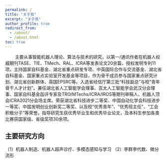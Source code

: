 ```yaml
---
permalink: /
title: "关于我"
excerpt: "关于我"
author_profile: true
redirect_from:
  - /about/
  - /about.html
toc: true
---
```


&nbsp;&nbsp;&nbsp;&nbsp;&nbsp;&nbsp;&nbsp;&nbsp;主要从事智能机器人理论、算法与技术的研究，以第一/通讯作者在机器人权威期刊TASE、TIE、TMech、RAL、ICRA等发表论文20余篇，授权发明专利11项。主持国家自科基金、湖北省重点研发专项、中英国际合作与交流基金、湖北省自科基金、国家重点实验室开发基金等项目，作为骨干成员参与国家重点研究计划、湖北省创新群体、英国EPSRC等。入选省经信厅第三批“科技副总”与校“青年骨干人才计划”。兼任湖北省人工智能学会理事、亚太人工智能学会武汉分会理事、国家自科基金函评专家及TRO/MTechs/ICRA/IROS等期刊审稿人、机器人顶会ICRA2021分会场主席。荣获湖北省科技进步二等奖、中国自动化学会科技进步一等奖、中国发明创业创新奖二等奖、以及校“优秀青年”、“优秀班主任”、“工会积极分子”等荣誉。指导研究生获优秀毕业生和优秀毕业论文，及本科生参加各类比赛获国家级、省级奖项30余项。
<!-- 副教授，武汉工程大学  <br>
机电工程学院，智能制造中心203室 <br>
邮箱: hustfzt@gmail.com <br>
地址: 湖北省武汉市东湖新技术开发区光谷一路206号（430205） -->


## 主要研究方向


（1）机器人制造、机器人超声诊疗、多模态感知与学习
（2）李群李代数、微分流形

<!-- &nbsp;&nbsp;&nbsp;&nbsp;&nbsp;&nbsp;&nbsp;&nbsp;机器人在制造和医疗领域的理论和应用，包括机器人运动学/动力学，机器人-机器人/人协作及多模态感知等，寻找先进算法与最终质量之间的内在联系，使机器人系统得到高效、精确控制，并实现机器人高灵活性。 -->

<!-- ## 教育背景

* 2010年9月至2016年3月，华中科技大学，机械电子工程，博士（硕博连读）

* 2006年9月至2010年6月，河南科技大学，机械设计制造及其自动化，学士

## 工作经历

* 2021年11月至今，武汉工程大学，副教授
* 2016年6月至2021年11月，武汉工程大学，讲师
* 2019年12月至2020年12月，伦敦国王学院，博士后

## 主持或参与的科研项目

[1]	湖北省技术创新计划重点研发专项，智能商品零售系统关键技术研究与应用，2023/01-2025/12，主持，在研。 <br>
[2]	国家青年基金项目，51805380，基于Clifford代数的复杂曲面机器人铣削轨迹误差补偿策略研究，2019/01-2021/12，主持，已结题。 <br>
[3]	湖北省青年基金项目，2017CFB346，面向相贯线曲线焊接的多机器人协作运动控制研究，2018/01-2019/12，主持，已结题。 <br>
[4]	国家重点实验室开放基金，DMETKF2022019，基于装配技能学习的双臂协作机器人自适应柔顺控制研究，2022/01-2023/12, 主持，在研。 <br>
[5]	中英国际合作与交流项目，IEC\NSFC\211345，Precise Trajectory-Tracking Control for Robotic Seam Welding based on Multi-Sensor Fusion，2022/4-2024/3，中方负责人，在研。 <br>
[6]	国家面上基金项目，51875415，复杂空间曲线型D类焊缝的多机器人协调运动轨迹生成及其自学习控制，2019/01-2022/12，参与。 <br>
[7]	湖北省创新群体项目，2019CFA026，面向大型化工装备的多机器人智能焊割一体化技术研究与应用，2019/1-2022/12，参与。 <br>
[8]	国家重点研发计划“智能机器人”专项，2019YFB1302502，子课题“人机协作范式与作业优化”，2019/12-2022/11, 参与。 <br>
[9]	英国EPSRC项目, EP/P026087/1, Error-propagation Based Geometrical Quality Prediction and Control Strategy for Complex Manufacturing Processes Using Parallel Kinematic Machines, 2017.7-2021/6, 参与。

## 发表的论文与授权专利

### 期刊论文

[1]	 J. Pan, Z. Fu*, H. Yue, X. Lei, M. Li and X. Chen, Toward Simultaneous Coordinate Calibrations of AX=YB Problem by the LMI-SDP Optimization, IEEE Transactions on Automation Science and Engineering, 2022, doi: 10.1109/TASE.2022.3207771.<br>
[2]	付中涛，饶书航，潘嘉滨，李淼，黄涛，陈绪兵；基于LMI-SDP优化的机器人手眼关系精确求解，机械工程学报，2023, 59 (3)，1-6.<br>
[3]	E Spyrakos-Papastavridis; Z Fu; J S Dai; Power-Shaping Model-Based Control With Feedback Deactivation for Flexible-Joint Robot Interaction, IEEE Robotics and Automation Letters, 2022, 7(2): 4566-4573.<br>
[4]	Z Fu, E Spyrakos-Papastavridis, Y Lin, J Dai. A Lie theory based dynamic parameter identification methodology for serial manipulators. IEEE/ASME Transactions on Mechatronics, 2021, 26(5): 2688-2699.<br>
[5]	J. Xiong, Z Fu*, et al. Simulation and Trajectory Planning of Dual-Robot Collaborative Welding for Intersecting Pipes. The International Journal of Advanced Manufacturing Technology, 2020.111, 2231-2241.<br>
[6]	J Pan; Z Fu*; J Xiong;X Lei; K Zhang; X Chen; RobMach: G-Code-based off-line programming for robotic machining trajectory generation, The International Journal of Advanced Manufacturing Technology, 2022, 118: 2497-2511. <br>
[7]	Z Fu, J Pan, E Spyrakos-Papastavridis, X Chen, M Li. A dual quaternion-based approach for coordinate calibration of dual robots in collaborative motion. IEEE Robotics and Automation Letters, 2020.<br>
[8]	Z Fu, JS Dai, K Yang, X Chen, P López-Custodio. Analysis of unified error model and simulated parameters calibration for robotic machining based on Lie theory. Robotics and Computer-Integrated Manufacturing 61, 101855, 2020.<br>
[9]	Z Fu, Wenyu Yang, Zhen Yang. Solution of inverse kinematics for 6R robot manipulator with offset wrist based on geometric algebra, Journal of Mechanisms and Robotics- Transactions of The ASME, 2013. 5(3): 10-17.<br>

### 会议论文

[1]	Z Fu, E Spyrakos-Papastavridis, Y Lin, JS Dai. Analytical Expressions of Serial Manipulator Jacobians and their High-Order Derivatives based on Lie Theory. 2020 IEEE International Conference on Robotics and Automation (ICRA), Pairs, France.<br>
[2]	Z Fu, W Yang, X Wang, J Leopold. Analytical modelling of milling forces for helical end milling based on a predictive machining theory. 2015 International Conference of Modelling of Machining Operation (CMMO), Karlsruhe, Germany.<br>
[3]	J Xiong, Z Fu, M Li, Z Gao, X Zhang, X Chen. Trajectory-Smooth Optimization and Simulation of Dual-Robot Collaborative Welding. The 14th International Conference on Intelligent Robotics and Applications (ICIRA2021), Yantai, China.<br>
[4]	X Zhang, Z Fu, G Wang. Design and Development of a Novel 3-DOF Parallel Robotic Polishing End-effector. The 6th IEEE International Conference on Advanced Robotics and Mechatronics(ARM2021), Chongqing, China.

### 邀请报告

[1]	Robot Flexible Manufacturing: Data and Algorithm, Sino-Swiss AI Conference, 2018.<br>
[2]	Robot in Advanced Manufacturing: Theory and Application, HAUST-graduation 10th anniversary, 2020.<br>

### 授权的专利与软著

[1]	一种刀具轨迹生成方法、装置和铣削机器人ZL202010069844.7<br>
[2]	一种机器人雅可比矩阵计算方法装置及存储介质ZL201910223255.7<br>
[3]	一种机器人自动分步装配插销方法、系统和双臂机器人ZL201910556696.9<br>
[4]	一种步进控制方法、装置、打磨机器人和可读存储介质ZL201910710011.1<br>
[5]	一种用于机器人装配的点激光线标定方法及系统ZL201811562980.9<br>
[6]	机器人铣削后置处理软件V1.0，2019SR1168645<br>
[7]	机器人磨削路径规划软件V1.0，2021SR1589113<br> -->